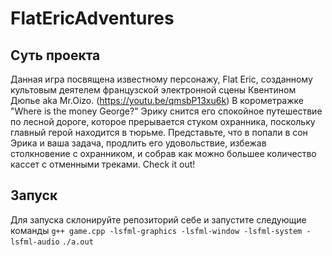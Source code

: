 # FlatEricAdventures

## Суть проекта
Данная игра посвящена известному персонажу, Flat Eric, созданному культовым
деятелем французской электронной сцены Квентином Дюпье aka Mr.Oizo. (https://youtu.be/qmsbP13xu6k)
В корометражке "Where is the money George?" Эрику снится его спокойное
путешествие по лесной дороге, которое прерывается стуком охранника, поскольку
главный герой находится в тюрьме. Представьте, что в  попали в сон Эрика и ваша
задача, продлить его удовольствие, избежав столкновение с охранником, и собрав
как можно большее количество кассет с отменными треками. Check it out!

## Запуск
Для запуска склонируйте репозиторий себе и запустите следующие команды
`g++ game.cpp -lsfml-graphics -lsfml-window -lsfml-system -lsfml-audio`
`./a.out`



